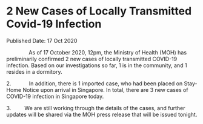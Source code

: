 <html>
    <meta http-equiv="Content-Type" content="text/html; charset=utf-8"/>
    <meta charset="utf-8"/>
    <title>2 New Cases of Locally Transmitted Covid-19 Infection </title>
    <body><h1>2 New Cases of Locally Transmitted Covid-19 Infection </h1>
    <p>Published Date: 17 Oct 2020</p> <p>&nbsp; &nbsp; &nbsp; &nbsp; &nbsp; &nbsp; &nbsp; &nbsp;As of 17 October 2020, 12pm, the Ministry of Health (MOH) has preliminarily confirmed 2 new cases of locally transmitted COVID-19 infection. Based on our investigations so far, 1 is in the community, and 1 resides in a dormitory.&nbsp;&nbsp;</p> <p>2.&nbsp; &nbsp; &nbsp; &nbsp; &nbsp; &nbsp; In addition, there is 1 imported case, who had been placed on Stay-Home Notice upon arrival in Singapore. In total, there are 3 new cases of COVID-19 infection in Singapore today.</p><p><p>3.&nbsp; &nbsp; &nbsp; &nbsp; &nbsp;We are still working through the details of the cases, and further updates will be shared via the MOH press release that will be issued tonight.</p></p></body>
</html>